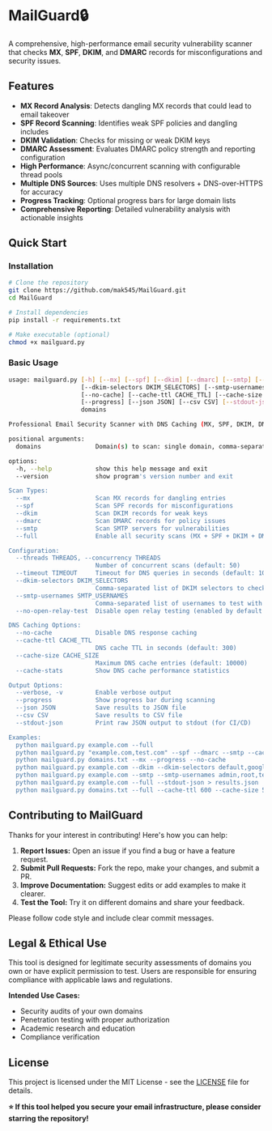 # MailGuard🔒



A comprehensive, high-performance email security vulnerability scanner that checks **MX**, **SPF**, **DKIM**, and **DMARC** records for misconfigurations and security issues.

## Features

- **MX Record Analysis**: Detects dangling MX records that could lead to email takeover
- **SPF Record Scanning**: Identifies weak SPF policies and dangling includes  
- **DKIM Validation**: Checks for missing or weak DKIM keys
- **DMARC Assessment**: Evaluates DMARC policy strength and reporting configuration
- **High Performance**: Async/concurrent scanning with configurable thread pools
- **Multiple DNS Sources**: Uses multiple DNS resolvers + DNS-over-HTTPS for accuracy
- **Progress Tracking**: Optional progress bars for large domain lists
- **Comprehensive Reporting**: Detailed vulnerability analysis with actionable insights

## Quick Start

### Installation

```bash
# Clone the repository
git clone https://github.com/mak545/MailGuard.git
cd MailGuard

# Install dependencies
pip install -r requirements.txt

# Make executable (optional)
chmod +x mailguard.py
```

### Basic Usage

```bash
usage: mailguard.py [-h] [--mx] [--spf] [--dkim] [--dmarc] [--smtp] [--full] [--threads THREADS] [--timeout TIMEOUT]
                    [--dkim-selectors DKIM_SELECTORS] [--smtp-usernames SMTP_USERNAMES] [--no-open-relay-test]
                    [--no-cache] [--cache-ttl CACHE_TTL] [--cache-size CACHE_SIZE] [--cache-stats] [--verbose]
                    [--progress] [--json JSON] [--csv CSV] [--stdout-json] [--version]
                    domains

Professional Email Security Scanner with DNS Caching (MX, SPF, DKIM, DMARC, SMTP)

positional arguments:
  domains               Domain(s) to scan: single domain, comma-separated list, or file path

options:
  -h, --help            show this help message and exit
  --version             show program's version number and exit

Scan Types:
  --mx                  Scan MX records for dangling entries
  --spf                 Scan SPF records for misconfigurations
  --dkim                Scan DKIM records for weak keys
  --dmarc               Scan DMARC records for policy issues
  --smtp                Scan SMTP servers for vulnerabilities
  --full                Enable all security scans (MX + SPF + DKIM + DMARC + SMTP)

Configuration:
  --threads THREADS, --concurrency THREADS
                        Number of concurrent scans (default: 50)
  --timeout TIMEOUT     Timeout for DNS queries in seconds (default: 10)
  --dkim-selectors DKIM_SELECTORS
                        Comma-separated list of DKIM selectors to check (default: common selectors)
  --smtp-usernames SMTP_USERNAMES
                        Comma-separated list of usernames to test with VRFY command
  --no-open-relay-test  Disable open relay testing (enabled by default when SMTP scanning)

DNS Caching Options:
  --no-cache            Disable DNS response caching
  --cache-ttl CACHE_TTL
                        DNS cache TTL in seconds (default: 300)
  --cache-size CACHE_SIZE
                        Maximum DNS cache entries (default: 10000)
  --cache-stats         Show DNS cache performance statistics

Output Options:
  --verbose, -v         Enable verbose output
  --progress            Show progress bar during scanning
  --json JSON           Save results to JSON file
  --csv CSV             Save results to CSV file
  --stdout-json         Print raw JSON output to stdout (for CI/CD)

Examples:
  python mailguard.py example.com --full
  python mailguard.py "example.com,test.com" --spf --dmarc --smtp --cache-stats
  python mailguard.py domains.txt --mx --progress --no-cache
  python mailguard.py example.com --dkim --dkim-selectors default,google,mail
  python mailguard.py example.com --smtp --smtp-usernames admin,root,test
  python mailguard.py example.com --full --stdout-json > results.json
  python mailguard.py domains.txt --full --cache-ttl 600 --cache-size 5000
```


## Contributing to MailGuard

Thanks for your interest in contributing! Here's how you can help:

1. **Report Issues:** Open an issue if you find a bug or have a feature request.
2. **Submit Pull Requests:** Fork the repo, make your changes, and submit a PR.
3. **Improve Documentation:** Suggest edits or add examples to make it clearer.
4. **Test the Tool:** Try it on different domains and share your feedback.

Please follow code style and include clear commit messages.




## Legal & Ethical Use

This tool is designed for legitimate security assessments of domains you own or have explicit permission to test. Users are responsible for ensuring compliance with applicable laws and regulations.

**Intended Use Cases:**
- Security audits of your own domains
- Penetration testing with proper authorization  
- Academic research and education
- Compliance verification



## License

This project is licensed under the MIT License - see the [LICENSE](LICENSE) file for details.



**⭐ If this tool helped you secure your email infrastructure, please consider starring the repository!**
